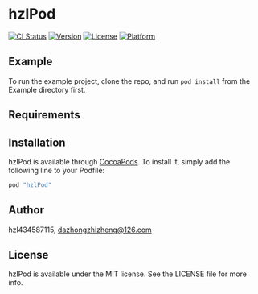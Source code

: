 # hzlPod

[![CI Status](http://img.shields.io/travis/hzl434587115/hzlPod.svg?style=flat)](https://travis-ci.org/hzl434587115/hzlPod)
[![Version](https://img.shields.io/cocoapods/v/hzlPod.svg?style=flat)](http://cocoapods.org/pods/hzlPod)
[![License](https://img.shields.io/cocoapods/l/hzlPod.svg?style=flat)](http://cocoapods.org/pods/hzlPod)
[![Platform](https://img.shields.io/cocoapods/p/hzlPod.svg?style=flat)](http://cocoapods.org/pods/hzlPod)

## Example

To run the example project, clone the repo, and run `pod install` from the Example directory first.

## Requirements

## Installation

hzlPod is available through [CocoaPods](http://cocoapods.org). To install
it, simply add the following line to your Podfile:

```ruby
pod "hzlPod"
```

## Author

hzl434587115, dazhongzhizheng@126.com

## License

hzlPod is available under the MIT license. See the LICENSE file for more info.
